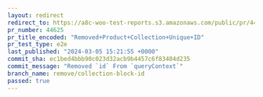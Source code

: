 ```yaml
---
layout: redirect
redirect_to: https://a8c-woo-test-reports.s3.amazonaws.com/public/pr/44625/e2e/index.html
pr_number: 44625
pr_title_encoded: "Removed+Product+Collection+Unique+ID"
pr_test_type: e2e
last_published: "2024-03-05 15:21:55 +0000"
commit_sha: ec1bed4bbb90c023d32acb9b4457c6f83404d235
commit_message: "Removed `id` From `queryContext`"
branch_name: remove/collection-block-id
passed: true
---
```

